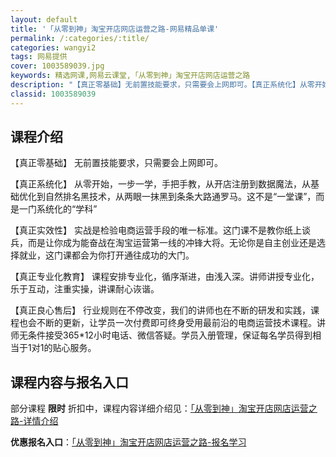 ```yaml
---
layout: default
title: '「从零到神」淘宝开店网店运营之路-网易精品单课'
permalink: /:categories/:title/
categories: wangyi2
tags: 网易提供
cover: 1003589039.jpg
keywords: 精选网课,网易云课堂,「从零到神」淘宝开店网店运营之路
description: "【真正零基础】无前置技能要求，只需要会上网即可。【真正系统化】从零开始，一步一学，手把手教，从开店注册到数据魔法，从基础优化到自然排名黑技术，从两眼一抹黑到条条大路通罗马。这不是“一堂课”，"
classid: 1003589039
---
```


## 课程介绍

【真正零基础】
无前置技能要求，只需要会上网即可。

【真正系统化】
从零开始，一步一学，手把手教，从开店注册到数据魔法，从基础优化到自然排名黑技术，从两眼一抹黑到条条大路通罗马。这不是“一堂课”，而是一门系统化的“学科”

【真正实效性】
实战是检验电商运营手段的唯一标准。这门课不是教你纸上谈兵，而是让你成为能奋战在淘宝运营第一线的冲锋大将。无论你是自主创业还是选择就业，这门课都会为你打开通往成功的大门。

【真正专业化教育】
课程安排专业化，循序渐进，由浅入深。讲师讲授专业化，乐于互动，注重实操，讲课耐心诙谐。

【真正良心售后】
行业规则在不停改变，我们的讲师也在不断的研发和实践，课程也会不断的更新，让学员一次付费即可终身受用最前沿的电商运营技术课程。讲师无条件接受365*12小时电话、微信答疑。学员入册管理，保证每名学员得到相当于1对1的贴心服务。

## 课程内容与报名入口

部分课程 **限时** 折扣中，课程内容详细介绍见：[「从零到神」淘宝开店网店运营之路-详情介绍](https://study.163.com/course/introduction/1003589039.htm?share=1&shareId=1025206652&utm_campaign=share&utm_medium=iphoneShare&utm_source=&utm_u=1025206652)

**优惠报名入口**：[「从零到神」淘宝开店网店运营之路-报名学习](https://study.163.com/course/introduction/1003589039.htm?share=1&shareId=1025206652&utm_campaign=share&utm_medium=iphoneShare&utm_source=&utm_u=1025206652)

